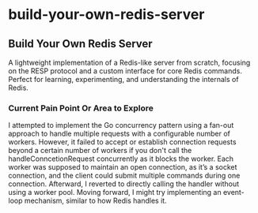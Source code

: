 # build-your-own-redis-server

## Build Your Own Redis Server
A lightweight implementation of a Redis-like server from scratch, focusing on the RESP protocol and a custom interface for core Redis commands. Perfect for learning, experimenting, and understanding the internals of Redis.

### Current Pain Point Or Area to Explore
I attempted to implement the Go concurrency pattern using a fan-out approach to handle multiple requests with a configurable number of workers. However, it failed to accept or establish connection requests beyond a certain number of workers if you don't call the handleConncetionRequest concurrently as it blocks the worker. Each worker was supposed to maintain an open connection, as it’s a socket connection, and the client could submit multiple commands during one connection. Afterward, I reverted to directly calling the handler without using a worker pool. Moving forward, I might try implementing an event-loop mechanism, similar to how Redis handles it.
